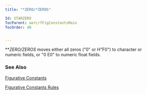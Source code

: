 ```yaml
---
title: "*ZERO/*ZEROS"

Id: STARZERO
TocParent: aerLrfFigConstantsMain
TocOrder: 40


---
```


***ZERO/*ZEROS** moves either all zeros ("0" or H"F0") to character or numeric fields, or "0 E0" to numeric float fields. 

### See Also
[Figurative Constants](aerLrfFigConstantsMain.html)

[Figurative Constants Rules](Fig_Constants_Rules.html) 
